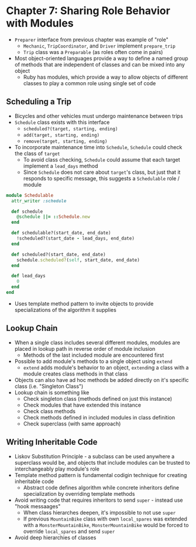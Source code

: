 # Chapter 7: Sharing Role Behavior with Modules

* `Preparer` interface from previous chapter was example of "role"
  * `Mechanic`, `TripCoordinator`, and `Driver` implement `prepare_trip`
  * `Trip` class was a `Preparable` (as roles often come in pairs)
* Most object-oriented languages provide a way to define a named group of methods that are independent of classes and can be mixed into any object
  * Ruby has modules, which provide a way to allow objects of different classes to play a common role using single set of code

## Scheduling a Trip

* Bicycles and other vehicles must undergo maintenance between trips
* `Schedule` class exists with this interface
  * `scheduled?(target, starting, ending)`
  * `add(target, starting, ending)`
  * `remove(target, starting, ending)`
* To incorporate maintenance time into `Schedule`, `Schedule` could check the class of `target`
  * To avoid class checking, `Schedule` could assume that each target implement a `lead_days` method
  * Since `Schedule` does not care about `target`'s class, but just that it responds to specific message, this suggests a `Schedulable` role / module

```ruby
module Schedulable
  attr_writer :schedule

  def schedule
    @schedule ||= ::Schedule.new
  end

  def schedulable?(start_date, end_date)
    !scheduled?(start_date - lead_days, end_date)
  end

  def scheduled?(start_date, end_date)
    schedule.scheduled?(self, start_date, end_date)
  end

  def lead_days
    0
  end
end
```
* Uses template method pattern to invite objects to provide specializations of the algorithm it supplies

## Lookup Chain

* When a single class includes several different modules, modules are placed in lookup path in reverse order of module inclusion
  * Methods of the last included module are encountered first
* Possible to add module's methods to a single object using `extend`
  * `extend` adds module's behavior to an object, `extend`ing a class with a module creates class methods in that class
* Objects can also have ad hoc methods be added directly on it's specific class (i.e. "Singleton Class")
* Lookup chain is something like
  * Check singleton class (methods defined on just this instance)
  * Check modules that have extended this instance
  * Check class methods
  * Check methods defined in included modules in class definition
  * Check superclass (with same approach)

## Writing Inheritable Code

* Liskov Substitution Principle - a subclass can be used anywhere a superclass would be, and objects that include modules can be trusted to interchangeably play module's role
* Template method pattern is fundamental codigin technique for creating inheritable code
  * Abstract code defines algorithm while concrete inheritors define specialization by overriding template methods
* Avoid writing code that requires inheritors to send `super` - instead use "hook messaages"
  * When class hierarches deepen, it's impossible to not use `super`
  * If previous `MountainBike` class with own `local_spares` was extended with a `MonsterMountainBike`, `MonsterMountainBike` would be forced to override `local_spares` and send `super`
* Avoid deep hierarchies of classes
